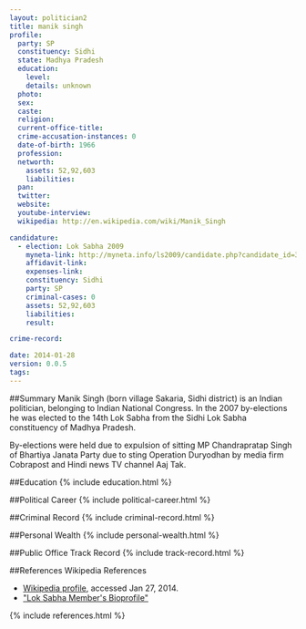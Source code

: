 ```yaml
---
layout: politician2
title: manik singh
profile: 
  party: SP
  constituency: Sidhi
  state: Madhya Pradesh
  education: 
    level: 
    details: unknown
  photo: 
  sex: 
  caste: 
  religion: 
  current-office-title: 
  crime-accusation-instances: 0
  date-of-birth: 1966
  profession: 
  networth: 
    assets: 52,92,603
    liabilities: 
  pan: 
  twitter: 
  website: 
  youtube-interview: 
  wikipedia: http://en.wikipedia.com/wiki/Manik_Singh

candidature: 
  - election: Lok Sabha 2009
    myneta-link: http://myneta.info/ls2009/candidate.php?candidate_id=3290
    affidavit-link: 
    expenses-link: 
    constituency: Sidhi 
    party: SP
    criminal-cases: 0
    assets: 52,92,603
    liabilities: 
    result:  

crime-record: 

date: 2014-01-28
version: 0.0.5
tags: 
---
```

##Summary
Manik Singh (born village Sakaria, Sidhi district) is an Indian politician, belonging to Indian National Congress. In the 2007 by-elections he was elected to the 14th Lok Sabha from the Sidhi Lok Sabha constituency of Madhya Pradesh.

By-elections were held due to expulsion of sitting MP Chandrapratap Singh of Bhartiya Janata Party due to sting Operation Duryodhan by media firm Cobrapost and Hindi news TV channel Aaj Tak.


##Education
{% include education.html %}


##Political Career
{% include political-career.html %}


##Criminal Record
{% include criminal-record.html %}


##Personal Wealth
{% include personal-wealth.html %}


##Public Office Track Record
{% include track-record.html %}


##References
Wikipedia References
- [Wikipedia profile]({{page.profile.wikipedia}}), accessed Jan 27, 2014.
- ["Lok Sabha Member's Bioprofile"][wiki1]

[wiki1]: http://164.100.47.132/LssNew/Members/Biography.aspx?mpsno=4220


{% include references.html %}